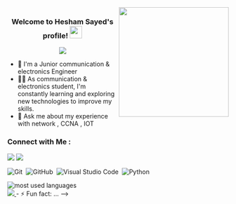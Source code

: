 
<img width="250" align="right" src="https://c.tenor.com/_DOBjnGspYAAAAAM/code-coding.gif">

<h3 align="center">
  Welcome to Hesham Sayed's profile!
  <img src="https://media.giphy.com/media/hvRJCLFzcasrR4ia7z/giphy.gif" width="28">
</h3>

<!-- Typing SVG by DenverCoder1 - https://github.com/DenverCoder1/readme-typing-svg -->
<p align="center">
  <a href="https://github.com/DenverCoder1/readme-typing-svg"><img src="https://readme-typing-svg.herokuapp.com/?linesJunior-communication=%20electronics%20Engineer ;Always%20learning%20new%20things&font=Fira%20Code&center=true&width=440&height=45&color=f75c7e&vCenter=true&size=22"></a>
</p> 

- 🏢 I'm a Junior communication & electronics Engineer 
- 👨‍💻 As communication & electronics student, I'm constantly learning and exploring new technologies to improve my skills.
- 💬 Ask me about my experience with network , CCNA , IOT


### Connect with Me :

<a href="https://www.linkedin.com/in/hesham-sayed-07266b256?lipi=urn%3Ali%3Apage%3Ad_flagship3_profile_view_base_contact_details%3Bh0mY%2Boi8SCuUTXKv7rkycw%3D%3D" target="_blank"><img src="https://img.shields.io/badge/-Hesham%20Sayed-0077B5?style=for-the-badge&logo=Linkedin&logoColor=white"/></a>
<a href="https://t.me/HeshamSayed1702" target="_blank"><img src="https://img.shields.io/badge/-Hesham%20Sayed-0077B5?style=for-the-badge&logo=Telegram&logoColor=white"/></a>


![Git](https://img.shields.io/badge/-Git-05122A?style=flat&logo=git)&nbsp;
![GitHub](https://img.shields.io/badge/-GitHub-05122A?style=flat&logo=github)&nbsp;
![Visual Studio Code](https://img.shields.io/badge/-Visual%20Studio%20Code-05122A?style=flat&logo=visual-studio-code&logoColor=007ACC)&nbsp;
![Python](https://img.shields.io/badge/-Python%20-05122A?style=flat&logo=python)&nbsp;




<img align="left" src="https://github-readme-stats.vercel.app/api/top-langs?username=yousefdergham&show_icons=true&locale=en&layout=compact&theme=radical" alt="most used languages" />
<br>
<a href="https://komarev.com/ghpvc/?username=yousefdergham&style=for-the-badge">
    <img src="https://komarev.com/ghpvc/?username=yousefdergham&style=for-the-badge">
</a>
- ⚡ Fun fact: ...
-->
